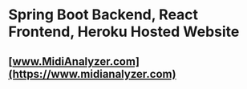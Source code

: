 # Spring Boot Backend, React Frontend, Heroku Hosted Website
## [www.MidiAnalyzer.com](https://www.midianalyzer.com)
